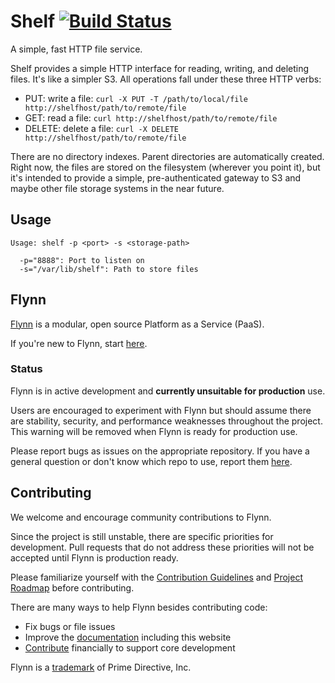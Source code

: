 # Shelf [![Build Status](https://travis-ci.org/flynn/shelf.svg?branch=master)](https://travis-ci.org/flynn/shelf)

A simple, fast HTTP file service.

Shelf provides a simple HTTP interface for reading, writing, and deleting files. It's like a simpler S3. All operations fall under these three HTTP verbs:

 * PUT: write a file: `curl -X PUT -T /path/to/local/file http://shelfhost/path/to/remote/file`
 * GET: read a file: `curl http://shelfhost/path/to/remote/file`
 * DELETE: delete a file: `curl -X DELETE http://shelfhost/path/to/remote/file`

There are no directory indexes. Parent directories are automatically created. Right now, the files are stored on the filesystem (wherever you point it), but it's intended to provide a simple, pre-authenticated gateway to S3 and maybe other file storage systems in the near future.

## Usage

``` 
Usage: shelf -p <port> -s <storage-path>

  -p="8888": Port to listen on
  -s="/var/lib/shelf": Path to store files
```

## Flynn 

[Flynn](https://flynn.io) is a modular, open source Platform as a Service (PaaS). 

If you're new to Flynn, start [here](https://github.com/flynn/flynn).

### Status

Flynn is in active development and **currently unsuitable for production** use. 

Users are encouraged to experiment with Flynn but should assume there are stability, security, and performance weaknesses throughout the project. This warning will be removed when Flynn is ready for production use.

Please report bugs as issues on the appropriate repository. If you have a general question or don't know which repo to use, report them [here](https://github.com/flynn/flynn/issues).

## Contributing

We welcome and encourage community contributions to Flynn.

Since the project is still unstable, there are specific priorities for development. Pull requests that do not address these priorities will not be accepted until Flynn is production ready.

Please familiarize yourself with the [Contribution Guidelines](https://flynn.io/docs/contributing) and [Project Roadmap](https://flynn.io/docs/roadmap) before contributing.

There are many ways to help Flynn besides contributing code:

 - Fix bugs or file issues
 - Improve the [documentation](https://github.com/flynn/flynn.io) including this website
 - [Contribute](https://flynn.io/#sponsor) financially to support core development

Flynn is a [trademark](https://flynn.io/docs/trademark-guidelines) of Prime Directive, Inc.
